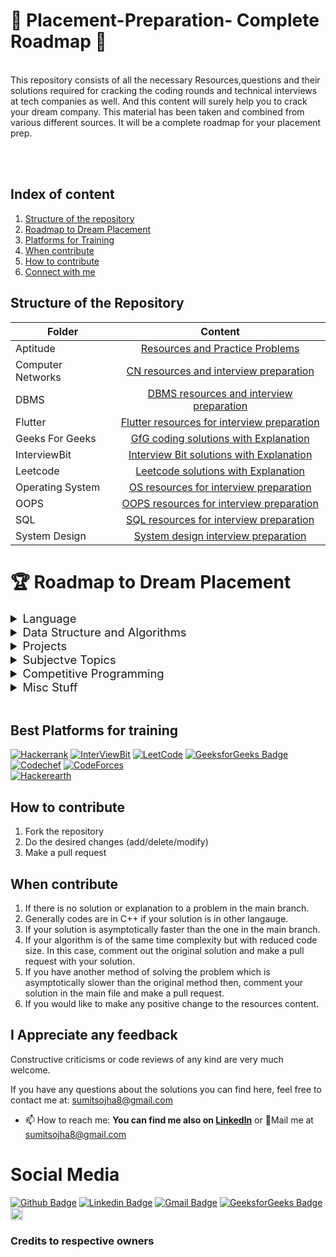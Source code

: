  # :gift: Placement-Preparation- Complete Roadmap :gift:

<br>
This repository consists of all the necessary Resources,questions and their solutions required for cracking the coding rounds and technical interviews at tech companies as well. And this content will surely help you to crack your dream company. This material has been taken and combined from various different sources.
It will be a complete roadmap for your placement prep.
 
<br><br> 


## Index of content

1. [Structure of the repository](#Structure-of-the-Repository)
2. [Roadmap to Dream Placement](#Roadmap-to-Dream-Placement)
3. [Platforms for Training](#Platforms-for-training)
4. [When contribute](#When-contribute)
5. [How to contribute](#How-to-contribute)
6. [Connect with me](#Connect-with-me)



## Structure of the Repository

|Folder|Content|
|-------|:-----------:|
|Aptitude|[Resources and Practice Problems](https://github.com/sumitsojha88/Placement-Preparation/tree/main/Aptitude)|
|Computer Networks|[CN resources and interview preparation](https://github.com/sumitsojha88/Placement-Preparation/tree/main/Computer%20Network%20Resources)|
|DBMS|[DBMS resources and interview preparation](https://github.com/sumitsojha88/Placement-Preparation/tree/main/DBMS)|
|Flutter|[Flutter resources for interview preparation](https://github.com/sumitsojha88/Placement-Preparation/tree/main/Flutter%20Resources)|
|Geeks For Geeks|[GfG coding solutions with Explanation](https://github.com/sumitsojha88/Placement-Preparation/tree/main/Geeks%20For%20Geeks%20Solutions)|
|InterviewBit|[Interview Bit solutions with Explanation ](https://github.com/sumitsojha88/Placement-Preparation/tree/main/Interview%20Bit%20Solutions)|
|Leetcode|[Leetcode solutions with Explanation](https://github.com/sumitsojha88/Placement-Preparation/tree/main/Leetcode%20Solution)|
|Operating System|[OS resources for interview preparation](https://github.com/sumitsojha88/Placement-Preparation/tree/main/Operating%20System%20Resources)|
|OOPS|[OOPS resources for interview preparation](https://github.com/sumitsojha88/Placement-Preparation/tree/main/OOPS%20Resources)|
|SQL|[SQL resources for interview preparation](https://github.com/sumitsojha88/Placement-Preparation/tree/main/SQL%20Resources)|
|System Design|[System design interview preparation](https://github.com/sumitsojha88/Placement-Preparation/tree/main/System%20Design%20Resources)|



# 🏆 Roadmap to Dream Placement

<details>
  <summary style="font-size:1.15rem;">Language</summary>
  
  - Intent
    * Familiarity with Syntax
    * Familiarity with all keywords & Basic Concepts
    * main focus is on, that are you comfortable in writing code with your preferred language
  - Choices
     * C++
       * Refrences:    
         1️⃣ [cpprefrences](https://en.cppreference.com/w/cpp)   
         2️⃣ [tutorialspoint](https://www.tutorialspoint.com/cplusplus/index.htm)   
         3️⃣ [cplusplus](http://www.cplusplus.com/reference/)     
       * Time Required:    
         1️⃣ 1-2 weeks   
         2️⃣ 1-2 hrs/day   
     * Java
       * Refrences:   
         1️⃣ [Tutorialpoint](https://www.tutorialspoint.com/java/index.htm)   
         2️⃣ [GFG](https://www.geeksforgeeks.org/java/)
         3️⃣ [Scaler Topics](https://www.scaler.com/topics/java/)
       * Time Required: same as above    
     * Python
       * Refrences:    
         1️⃣ [Tutorialspoint](https://www.tutorialspoint.com/python/index.htm)   
         2️⃣ [w3schools](https://www.w3schools.com/python/) 
         3️⃣ [Scaler Topics](https://www.scaler.com/topics/python/)
       * Time Required: same as above
       * **Important Callout:** Some companies don't allow python as a coice in their online coding test, so prepare accordingly
</details>

<details>
  <summary style="font-size:1.15rem;">Data Structure and Algorithms</summary>

- Without this, No Software Engineering Interview, in a tech giant can be cracked
  - Follow this [DSA Crack Sheet List](https://github.com/sumitsojha88/Placement-Preparation/tree/main/DSA%20Preparation%20450)
  - Time Required:  
    1️⃣ 2-3 months  
    2️⃣ 6-8 questions/day  
    3️⃣ 3-6 hrs/day

</details>

<details>
  <summary style="font-size:1.15rem;">Projects</summary>
  
  * You need some projects to showcase your skills to your interviewer
    * Choices:   
      1️⃣ [Mobile Development](https://github.com/sumitsojha88/Placement-Preparation/tree/main/Flutter%20Resources)   
      2️⃣ Web Development    
      3️⃣ Machine Leraning    
      4️⃣ Some other stuff (like, Blockchain, IOT, etc)   
    * Time Required: 3 months (doing on weekends 6-8 hours)

</details>

<details>
  <summary style="font-size:1.15rem;">Subjectve Topics</summary>
  
  * Do a Subsequent reading, revision any day you get time    
    1️⃣ [Operating System](https://github.com/sumitsojha88/Placement-Preparation/tree/main/Operating%20System%20Resources)   
    2️⃣ [OOPS, Object Oriented Skills](https://github.com/sumitsojha88/Placement-Preparation/tree/main/OOPS%20Resources)   
    3️⃣ [DBMS, Databse Management](https://github.com/sumitsojha88/Placement-Preparation/tree/main/DBMS)    
    4️⃣ [Computer Networking](https://github.com/sumitsojha88/Placement-Preparation/tree/main/Computer%20Network%20Resources)   
    5️⃣ [System Design](https://github.com/sumitsojha88/Placement-Preparation/tree/main/System%20Design%20Resources)
  
</details>

<details>
  <summary style="font-size:1.15rem;">Competitive Programming</summary>

- CP needs time, it's not somthing thant you can master in 2 months, We will get comfortable with online platorms and get a taste of competitive programming
- [Leetcode questions nearly 150-200 questions](https://github.com/sumitsojha88/Placement-Preparation/tree/main/Leetcode%20Solution)
  - Category:  
    1️⃣ Easy: 30%  
    2️⃣ Medium: 50%  
    3️⃣ Hard: 20%
- Time Required:  
  1️⃣ 150-200 Questions  
  2️⃣ 2 months  
  3️⃣ 3-4 Ques/day

</details>


<details>
  <summary style="font-size:1.15rem;">Misc Stuff</summary>

- [Aptitude/Reasoning](https://github.com/sumitsojha88/Placement-Preparation/tree/main/Aptitude)  
  1️⃣ Do some mock tests to gain confidence
- Basic Programming MCQ  
  1️⃣ [C/C++/Java/Python fundamentals](https://www.geeksforgeeks.org/quiz-corner-gq/)  
  2️⃣ Print output type questions  
  3️⃣ Time/space complexity Questions  
  4️⃣ [SQL Queries](https://github.com/sumitsojha88/Placement-Preparation/tree/main/SQL%20Resources)
- [Puzzles](https://www.geeksforgeeks.org/puzzles/)
- [Always go through 50-60 interview experiences before interview](https://www.geeksforgeeks.org/company-interview-corner/)
</details>

<br />

## Best Platforms for training

 [![Hackerrank](https://img.shields.io/badge/-hackerrank-7cfc00?style=flat&labelColor=7cfc00&logo=hackerrank&logoColor=white)](https://www.hackerrank.com/)	
 [![InterViewBit](https://img.shields.io/badge/-Interviewbit-87ceeb?style=flat&labelColor=87ceeb&logo=Interviewbit&logoColor=white)](https://www.interviewbit.com/profile/gufqgqbe_e)
[![LeetCode](https://img.shields.io/badge/-LeetCode-ff8c00?style=flat&labelColor=ff8c00&logo=LeetCode&logoColor=white)](https://leetcode.com/sumitsojha8/)
[![GeeksforGeeks Badge](https://img.shields.io/badge/-GeeksforGeeks-0F9D58?style=flat-square&logo=GeeksforGeeks&logoColor=white&link=https://auth.geeksforgeeks.org/user/sumitojha2)](https://auth.geeksforgeeks.org/user/sumitojha2)
[![Codechef](https://img.shields.io/badge/-Codechef-909090?style=flat&labelColor=909090&logo=Codechef&logoColor=white)](https://www.codechef.com/)
[![CodeForces](https://img.shields.io/badge/-CodeForces-ec6161?style=flat&labelColor=ec6161&logo=CodeForces&logoColor=white)](https://codeforces.com/)	
[![Hackerearth](https://img.shields.io/badge/hackerearth-purple.svg)](https://www.hackerearth.com/)	

 
## How to contribute
1. Fork the repository
2. Do the desired changes (add/delete/modify)
3. Make a pull request
 

## When contribute
1. If there is no solution or explanation to a problem in the main branch.
2. Generally codes are in C++ if your solution is in other langauge.
3. If your solution is asymptotically faster than the one in the main branch.
4. If your algorithm is of the same time complexity but with reduced code size. In this case, comment out the original solution and make a pull request with your solution.
5. If you have another method of solving the problem which is asymptotically slower than the original method then, comment your solution in the main file and make a pull request.
6. If you would like to make any positive change to the resources content.
 

##  I Appreciate any feedback
Constructive criticisms or code reviews of any kind are very much welcome.

If you have any questions about the solutions you can find here, feel free to contact me at: [sumitsojha8@gmail.com](mailto:sumitsojha8@gmail.com?subject=[GitHub]%20CompetitiveProgramming)


- 📫 How to reach me: **You can find me also on [Linkedln](https://www.linkedin.com/in/sumitsojha8/)** or 💌Mail me at [sumitsojha8@gmail.com]()


# Social Media #
[![Github Badge](http://img.shields.io/badge/-Github-black?style=flat-square&logo=github&link=https://github.com/sumitsojha88/)](https://github.com/sumitsojha88/) 
[![Linkedin Badge](https://img.shields.io/badge/-LinkedIn-blue?style=flat-square&logo=Linkedin&logoColor=white&link=https://www.linkedin.com/in/hemanthkollipara/)](https://www.linkedin.com/in/sumitsojha8)
[![Gmail Badge](https://img.shields.io/badge/-Gmail-d14836?style=flat-square&logo=Gmail&logoColor=white&link=mailto:sumitsojha8@gmail.com)](mailto:sumitsojha8@gmail.com)
[![GeeksforGeeks Badge](https://img.shields.io/badge/-GeeksforGeeks-0F9D58?style=flat-square&logo=GeeksforGeeks&logoColor=white&link=https://auth.geeksforgeeks.org/user/sumitojha2)](https://auth.geeksforgeeks.org/user/sumitojha2)
<a href="https://www.instagram.com/sumitsojha8/"><img src="https://img.shields.io/badge/instagram-%23E4405F.svg?&style=for-the-badge&logo=instagram&logoColor=white" height=20></a>


### Credits to respective owners
